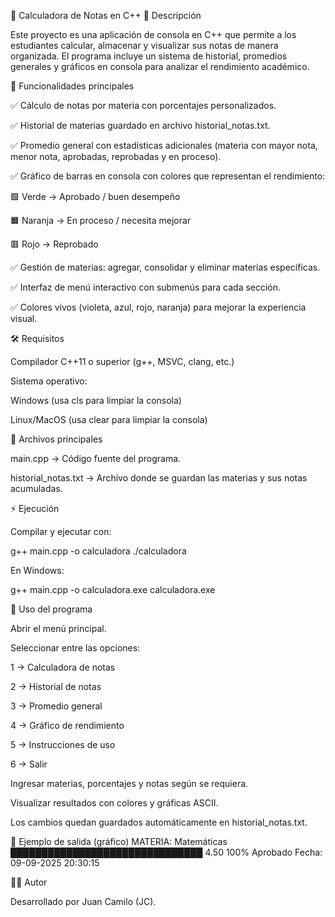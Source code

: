 📘 Calculadora de Notas en C++
📌 Descripción

Este proyecto es una aplicación de consola en C++ que permite a los estudiantes calcular, almacenar y visualizar sus notas de manera organizada.
El programa incluye un sistema de historial, promedios generales y gráficos en consola para analizar el rendimiento académico.

🚀 Funcionalidades principales

✅ Cálculo de notas por materia con porcentajes personalizados.

✅ Historial de materias guardado en archivo historial_notas.txt.

✅ Promedio general con estadísticas adicionales (materia con mayor nota, menor nota, aprobadas, reprobadas y en proceso).

✅ Gráfico de barras en consola con colores que representan el rendimiento:

🟩 Verde → Aprobado / buen desempeño

🟧 Naranja → En proceso / necesita mejorar

🟥 Rojo → Reprobado

✅ Gestión de materias: agregar, consolidar y eliminar materias específicas.

✅ Interfaz de menú interactivo con submenús para cada sección.

✅ Colores vivos (violeta, azul, rojo, naranja) para mejorar la experiencia visual.

🛠️ Requisitos

Compilador C++11 o superior (g++, MSVC, clang, etc.)

Sistema operativo:

Windows (usa cls para limpiar la consola)

Linux/MacOS (usa clear para limpiar la consola)

📂 Archivos principales

main.cpp → Código fuente del programa.

historial_notas.txt → Archivo donde se guardan las materias y sus notas acumuladas.

⚡ Ejecución

Compilar y ejecutar con:

g++ main.cpp -o calculadora
./calculadora


En Windows:

g++ main.cpp -o calculadora.exe
calculadora.exe

📖 Uso del programa

Abrir el menú principal.

Seleccionar entre las opciones:

1 → Calculadora de notas

2 → Historial de notas

3 → Promedio general

4 → Gráfico de rendimiento

5 → Instrucciones de uso

6 → Salir

Ingresar materias, porcentajes y notas según se requiera.

Visualizar resultados con colores y gráficas ASCII.

Los cambios quedan guardados automáticamente en historial_notas.txt.

🎨 Ejemplo de salida (gráfico)
MATERIA: Matemáticas
███████████████████████████████  4.50     100%    Aprobado
Fecha: 09-09-2025 20:30:15

👨‍💻 Autor

Desarrollado por Juan Camilo (JC).
